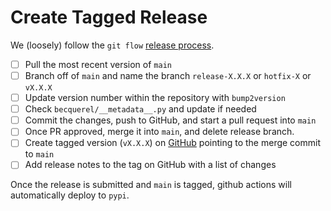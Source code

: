 # Create Tagged Release

We (loosely) follow the `git flow` [release process](https://www.atlassian.com/git/tutorials/comparing-workflows/gitflow-workflow).

- [ ] Pull the most recent version of `main`
- [ ] Branch off of `main` and name the branch `release-X.X.X` or `hotfix-X` or `vX.X.X`
- [ ] Update version number within the repository with `bump2version`
- [ ] Check `becquerel/__metadata__.py` and update if needed
- [ ] Commit the changes, push to GitHub, and start a pull request into `main`
- [ ] Once PR approved, merge it into `main`, and delete release branch.
- [ ] Create tagged version (`vX.X.X`) on
      [GitHub](https://github.com/lbl-anp/becquerel/releases/new) pointing to
      the merge commit to `main`
- [ ] Add release notes to the tag on GitHub with a list of changes

Once the release is submitted and `main` is tagged, github actions will
automatically deploy to `pypi`.

